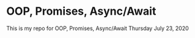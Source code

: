 # OOP, Promises, Async/Await

This is my repo for OOP, Promises, Async/Await Thursday July 23, 2020
